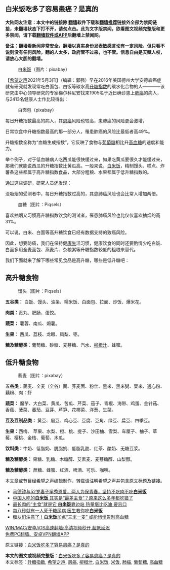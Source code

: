  <h2>白米饭吃多了容易患癌？是真的</h2> <p class="notice"><b>大陆网友注意：本文中的链接除 <a href="https://github.com/bannedbook/fanqiang" >翻墙</a>软件下载和<a href="https://github.com/killgcd/justmysocks/blob/master/README.md">翻墙推荐</a>链接外全部为禁网链接，未翻墙状态下打不开，请勿点击。此为文字版禁闻，欲看图文视频完整版和更多禁闻，请下载<a href="https://github.com/bannedbook/fanqiang">翻墙软件或APP</a>后翻墙上禁闻网。</p><p>备注：翻墙看新闻非常安全，翻墙以真实身份发表敏感言论有一定风险，但只看不说则没有任何风险，翻的人太多，政府管不过来，也不管。信息自由是天赋人权，请放心大胆的翻墙。</b></p>  <div class="entry"> <figure> <p><figcaption>白<a href="https://www.bannedbook.org/bnews/tag/%E7%B1%B3%E9%A5%AD/" class="st_tag internal_tag" rel="tag" title="标签 米饭 下的日志">米饭</a>（图片：pixabay）</figcaption></figure> <p>【<span class='wp_keywordlink_affiliate'><a href="https://www.soundofhope.org" title="希望之声" target="_blank">希望之声</a></span>2021年5月3日】（编辑：郭强）早在2016年美国德州大学安德森癌症就有研究就发现常吃白面包、白饭等碳水高<a href="https://www.bannedbook.org/bnews/tag/%E5%8D%87%E7%B3%96%E6%8C%87%E6%95%B0/" class="st_tag internal_tag" rel="tag" title="标签 升糖指数 下的日志">升糖指数</a>的碳水化合物的人————该研究由中心领导研究的专家梅尔科尼安找来1905名于近日确诊患上<a href="https://www.bannedbook.org/bnews/tag/%e8%82%ba%e7%99%8c/" class="st_tag internal_tag" rel="tag" title="标签 肺癌 下的日志">肺癌</a>的病人，与2413名健康人士作比较得出：</p> <figure><figcaption>白面包（pixabay）</figcaption></figure> <p>每日升糖指数最高的病人，其<a href="https://www.bannedbook.org/bnews/tag/%E6%82%A3%E7%99%8C/" class="st_tag internal_tag" rel="tag" title="标签 患癌 下的日志">患癌</a>风险也较高，患肺癌的风险更会激增，</p> <p>日常饮食中升糖指数最高的那一部分人，罹患肺癌的风险比最低者高49%。</p> <p>升糖指数全称为“血糖生成指数”，它反映了食物与<a href="https://www.bannedbook.org/bnews/tag/%E8%91%A1%E8%90%84%E7%B3%96/" class="st_tag internal_tag" rel="tag" title="标签 葡萄糖 下的日志">葡萄糖</a>相比升<a href="https://www.bannedbook.org/bnews/tag/%E9%AB%98%E8%A1%80%E7%B3%96/" class="st_tag internal_tag" rel="tag" title="标签 高血糖 下的日志">高血糖</a>的速度和能力。</p> <p>举个例子，对于低血糖病人吃西瓜能很快缓过来，如果吃黄瓜要很久才能缓过来，那我们就能说西瓜的升糖指数比黄瓜高。一般来说，<a href="https://www.bannedbook.org/bnews/tag/%e7%99%bd%e7%b1%b3%e9%a5%ad/" class="st_tag internal_tag" rel="tag" title="标签 白米饭 下的日志">白米饭</a>，精制馒头、糕点、炸薯条这些都属于高升糖指数食品，大部分粗粮、水果都属于低升糖指数的。</p> <p>通过这些调研，研究人员还发现：</p>  <p>没吸烟的受测者中，每日升糖指数过高的，其患肺癌风险也会比常人增加两倍。</p> <figure><figcaption>血糖（图片：Piqsels）</figcaption></figure> <p>喜欢抽烟又习惯高升糖指数饮食的测试者，罹患肺癌风险也比仅仅喜欢抽烟的高31%。</p> <p>可以说，白米、白面等高升糖饮食已经有数据支持的致癌风险。</p> <p>因此，想要防癌，我们在保持健<span class='wp_keywordlink'><a href="https://www.bannedbook.org/forum2/topic1148.html" title="纪实文学：康生评传" target="_blank">康生</a></span>活习惯，健康饮食的同时还要酌情少吃白饭、白面多用全麦面包、燕麦片、杂粮粥等升糖指数较低的粗粮来替代。</p> <p>我们下面就来了解下哪些常见食品是高升糖，哪些是低升糖吧：</p> <h2>高升糖食物</h2> <figure><figcaption>馒头（图片：Piqsels）</figcaption></figure> <p><strong>五谷类：</strong> 白饭、馒头、油条、糯米饭、白面包、拉面、炒饭、爆米花。</p>  <p><strong>肉类：</strong>贡丸、肥肠、蛋饺。</p> <p><strong>蔬菜：</strong> 薯蓉、南瓜、焗薯。</p> <p><strong>生果</strong>： 西瓜、荔枝、龙眼、凤梨、枣。</p> <p><strong>糖及糖醇类</strong>：葡萄糖、砂糖、麦芽糖、汽水、<a href="https://www.bannedbook.org/bnews/tag/%e6%9f%b3%e6%a9%99%e6%b1%81/" class="st_tag internal_tag" rel="tag" title="标签 柳橙汁 下的日志">柳橙汁</a>、蜂蜜。</p> <h2>低升糖食物</h2> <figure><figcaption>藜麦（图片：pixabay）</figcaption></figure> <p><strong>五谷类：</strong>藜麦、全麦（全谷）面、荞麦面、粉丝、黑米、黑米粥、粟米、通心粉、藕粉、肉：虾</p> <p><strong>蔬菜：</strong> 魔芋、大白菜、黄瓜、苦瓜、芹菜、茄子、青椒、海带、鸡蛋、金针菇、香菇、菠菜、蕃茄、豆芽、芦笋、花椰菜、洋葱、生菜。</p>  <p><strong>豆及豆制品类： </strong>黄豆、眉豆、鸡心豆、豆腐、豆角、绿豆、扁豆、四季豆。</p> <p><strong>生果：</strong>西梅、 苹果、水梨、橙、桃、提子、沙田柚、雪梨、车厘子、柚子、草莓、樱桃、金桔、葡萄、木瓜。</p> <p><strong>饮料类：</strong>牛奶、低脂奶、脱脂奶、低脂乳酪、红茶、酸奶、无糖豆浆。</p> <p><strong>糖及糖醇类： </strong>果糖、乳糖、木糖醇、艾素麦、麦芽糖醇、山梨醇。</p> <p><strong>糖及糖醇类：</strong> 蔗糖、蜂蜜、红酒、啤酒、可乐、咖啡。</p> <p>本文章或节目经<a href="https://www.bannedbook.org/bnews/tag/%e5%b8%8c%e6%9c%9b%e4%b9%8b%e5%a3%b0/" class="st_tag internal_tag" rel="tag" title="标签 希望之声 下的日志">希望之声</a>编辑制作，转载请注明希望之声并包含原文标题及链接。 </p>  <ul class='op-related-articles' title='相关阅读'> <li><a href='https://www.bannedbook.org/bnews/yule/20210424/1532733.html' target='_blank'>马德钟与52岁妻子罕秀恩爱，两人为保青春，坚持不吃肉不吃<b>白米饭</b></a></li> <li><a href='https://www.bannedbook.org/bnews/health/20201201/1439883.html' target='_blank'>中国人吃的<b>白米饭</b> 其实是“最差主食”？原来这么多年都吃错了</a></li> <li><a href='https://www.bannedbook.org/bnews/lifebaike/20201129/1439108.html' target='_blank'>最长肉的“主食”就是它 <b>白米饭</b>靠边站 热量堪比吃油 要忌口</a></li> <li><a href='https://www.bannedbook.org/bnews/comments/20200905/1391523.html' target='_blank'>每八秒就有一人死于糖尿病 医生教你吃<b>白米饭</b></a></li> <li><a href='https://www.bannedbook.org/bnews/health/20200831/1388512.html' target='_blank'>糖友们注意了！<b>白米饭</b>加点“三米一麦” 或能悄悄告别高血糖</a></li> </ul> <p class="texttj"> <a href="https://github.com/bannedbook/fanqiang/wiki/V2ray%E6%9C%BA%E5%9C%BA" target="_blank">WIN/MAC/安卓/iOS高速翻墙:高清视频秒开,超低延迟</a><br/> <a href="https://github.com/bannedbook/fanqiang/wiki/%E7%A6%81%E9%97%BB%E7%BD%91%E5%AE%89%E5%8D%93%E7%BF%BB%E5%A2%99%E6%96%B0%E9%97%BBAPP" target="_blank">免费PC翻墙、安卓VPN翻墙APP</a></p><div id="archive-pix-1" class="banner-ads"> <!-- AuctionX Display platform tag START --> <div id="26318x728x90x621x_ADSLOT1" clicktrack="%%CLICK_URL_ESC%%"></div> <!-- AuctionX Display platform tag END --> </div> <div id="archive-pix-2" class="banner-ads"> <!-- AuctionX Display platform tag START --> <div id="26315x300x250x621x_ADSLOT1" clicktrack="%%CLICK_URL_ESC%%"></div> <!-- AuctionX Display platform tag END --> </div><p>原文链接：<a class="src_link"  href="https://www.soundofhope.org/post/500207" target="_blank">白米饭吃多了容易患癌？是真的</a></p><a name='sharetosocial'></a>       <div><b>本文的图文或视频完整版</b>：<a href='https://www.bannedbook.org/bnews/comments/20210504/1539349.html'>白米饭吃多了容易患癌？是真的</a></div>  </div><!--END ENTRY--> <div class="postfooter"> <div>本文标签：<a href="https://www.bannedbook.org/bnews/tag/%E5%8D%87%E7%B3%96%E6%8C%87%E6%95%B0/" rel="tag">升糖指数</a>, <a href="https://www.bannedbook.org/bnews/tag/%e5%b8%8c%e6%9c%9b%e4%b9%8b%e5%a3%b0/" rel="tag">希望之声</a>, <a href="https://www.bannedbook.org/bnews/tag/%E6%82%A3%E7%99%8C/" rel="tag">患癌</a>, <a href="https://www.bannedbook.org/bnews/tag/%e6%9f%b3%e6%a9%99%e6%b1%81/" rel="tag">柳橙汁</a>, <a href="https://www.bannedbook.org/bnews/tag/%e7%99%bd%e7%b1%b3%e9%a5%ad/" rel="tag">白米饭</a>, <a href="https://www.bannedbook.org/bnews/tag/%E7%B1%B3%E9%A5%AD/" rel="tag">米饭</a>, <a href="https://www.bannedbook.org/bnews/tag/%e8%82%ba%e7%99%8c/" rel="tag">肺癌</a>, <a href="https://www.bannedbook.org/bnews/tag/%E8%91%A1%E8%90%84%E7%B3%96/" rel="tag">葡萄糖</a>, <a href="https://www.bannedbook.org/bnews/tag/%E9%AB%98%E8%A1%80%E7%B3%96/" rel="tag">高血糖</a></div>  </div><!--END POSTFOOTER--> 